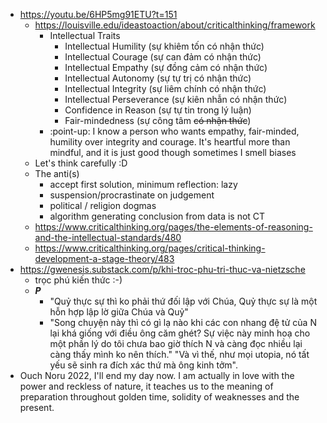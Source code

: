 - https://youtu.be/6HP5mg91ETU?t=151
	- https://louisville.edu/ideastoaction/about/criticalthinking/framework
		- Intellectual Traits
			- Intellectual Humility (sự khiêm tốn có nhận thức)
			- Intellectual Courage (sự can đảm có nhận thức)
			- Intellectual Empathy (sự đồng cảm có nhận thức)
			- Intellectual Autonomy (sự tự trị có nhận thức)
			- Intellectual Integrity (sự liêm chính có nhận thức)
			- Intellectual Perseverance (sự kiên nhẫn có nhận thức)
			- Confidence in Reason (sự tự tin trong lý luận)
			- Fair-mindedness (sự công tâm <s>có nhận thức</s>)
		- :point-up: I know a person who wants empathy, fair-minded, humility over integrity and courage. It's heartful more than mindful, and it is just good though sometimes I smell biases
	- Let's think carefully :D
	- The anti(s)
		- accept first solution, minimum reflection: lazy
		- suspension/procrastinate on judgement
		- political / religion dogmas
		- algorithm generating conclusion from data is not CT
	- https://www.criticalthinking.org/pages/the-elements-of-reasoning-and-the-intellectual-standards/480
	- https://www.criticalthinking.org/pages/critical-thinking-development-a-stage-theory/483
- https://gwenesis.substack.com/p/khi-troc-phu-tri-thuc-va-nietzsche
	- trọc phú kiến thức :-)
	- _**P**_
		- "Quỷ thực sự thì ko phải thứ đối lập với Chúa, Quỷ thực sự là một hỗn hợp lập lờ giữa Chúa và Quỷ"
		- "Song chuyện này thì có gì lạ nào khi các con nhang đệ tử của N lại khá giống với điều ông căm ghét? Sự việc này minh hoạ cho một phần lý do tôi chưa bao giờ thích N và càng đọc nhiều lại càng thấy mình ko nên thích." "Và vì thế, như mọi utopia, nó tất yếu sẽ sinh ra đích xác thứ mà ông kinh tởm".
- Ouch Noru 2022, I'll end my day now. I am actually in love with the power and reckless of nature, it teaches us to the meaning of preparation throughout golden time, solidity of weaknesses and the present.
